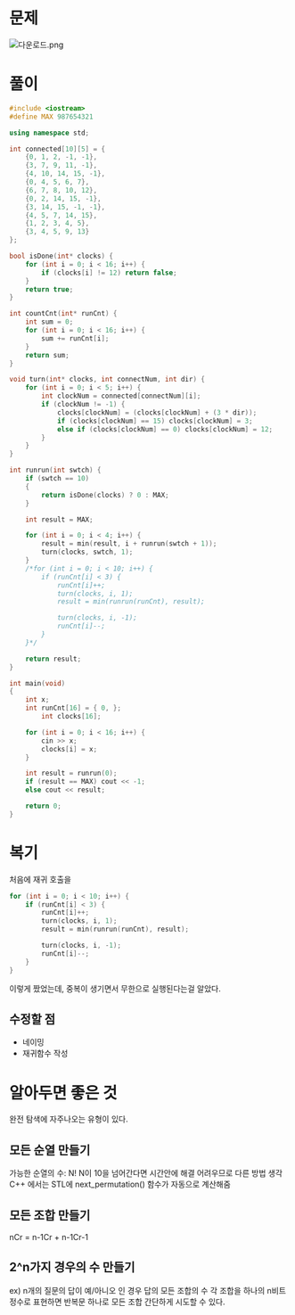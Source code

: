 # 문제
![다운로드.png](../_resources/다운로드-1.png)

# 풀이
```c++
#include <iostream>
#define MAX 987654321

using namespace std;

int connected[10][5] = {
    {0, 1, 2, -1, -1},
    {3, 7, 9, 11, -1},
    {4, 10, 14, 15, -1},
    {0, 4, 5, 6, 7},
    {6, 7, 8, 10, 12},
    {0, 2, 14, 15, -1},
    {3, 14, 15, -1, -1},
    {4, 5, 7, 14, 15},
    {1, 2, 3, 4, 5},
    {3, 4, 5, 9, 13}
};

bool isDone(int* clocks) {
    for (int i = 0; i < 16; i++) {
        if (clocks[i] != 12) return false;
    }
    return true;
}

int countCnt(int* runCnt) {
    int sum = 0;
    for (int i = 0; i < 16; i++) {
        sum += runCnt[i];
    }
    return sum;
}

void turn(int* clocks, int connectNum, int dir) {
    for (int i = 0; i < 5; i++) {
        int clockNum = connected[connectNum][i];
        if (clockNum != -1) {
            clocks[clockNum] = (clocks[clockNum] + (3 * dir));
            if (clocks[clockNum] == 15) clocks[clockNum] = 3;
            else if (clocks[clockNum] == 0) clocks[clockNum] = 12;
        }
    }
}

int runrun(int swtch) {
    if (swtch == 10)
    {
        return isDone(clocks) ? 0 : MAX;
    }

    int result = MAX;

    for (int i = 0; i < 4; i++) {
        result = min(result, i + runrun(swtch + 1));
        turn(clocks, swtch, 1);
    }
    /*for (int i = 0; i < 10; i++) {
        if (runCnt[i] < 3) {
            runCnt[i]++;
            turn(clocks, i, 1);
            result = min(runrun(runCnt), result);

            turn(clocks, i, -1);
            runCnt[i]--;
        }
    }*/

    return result;
}

int main(void)
{
    int x;
    int runCnt[16] = { 0, };
		int clocks[16];

    for (int i = 0; i < 16; i++) {
        cin >> x;
        clocks[i] = x;
    }

    int result = runrun(0);
    if (result == MAX) cout << -1;
    else cout << result;

    return 0;
}

```

# 복기
처음에 재귀 호출을 
```c++
for (int i = 0; i < 10; i++) {
	if (runCnt[i] < 3) {
		runCnt[i]++;
		turn(clocks, i, 1);
		result = min(runrun(runCnt), result);

		turn(clocks, i, -1);
		runCnt[i]--;
	}
}
```
이렇게 짰었는데, 중복이 생기면서 무한으로 실행된다는걸 알았다.

## 수정할 점
- 네이밍
- 재귀함수 작성

# 알아두면 좋은 것
완전 탐색에 자주나오는 유형이 있다.

## 모든 순열 만들기
가능한 순열의 수: N!
N이 10을 넘어간다면 시간안에 해결 어려우므로 다른 방법 생각
C++ 에서는 STL에 next_permutation() 함수가 자동으로 계산해줌

## 모든 조합 만들기
nCr = n-1Cr + n-1Cr-1

## 2^n가지 경우의 수 만들기
ex) n개의 질문의 답이 예/아니오 인 경우 답의 모든 조합의 수
각 조합을 하나의 n비트 정수로 표현하면 반복문 하나로 모든 조합 간단하게 시도할 수 있다.